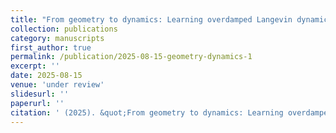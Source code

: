 ```yaml
---
title: "From geometry to dynamics: Learning overdamped Langevin dynamics from sparse observations with geometric constraints "
collection: publications
category: manuscripts
first_author: true
permalink: /publication/2025-08-15-geometry-dynamics-1
excerpt: ''
date: 2025-08-15
venue: 'under review'
slidesurl: ''
paperurl: ''
citation: ' (2025). &quot;From geometry to dynamics: Learning overdamped Langevin dynamics from sparse observations with geometric constraints.&quot; <i>under review</i>'
---
```

